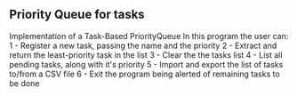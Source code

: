 ## Priority Queue for tasks
Implementation of a Task-Based PriorityQueue
In this program the user can: 
1 - Register a new task, passing the name and the priority
2 - Extract and return the least-priority task in the list
3 - Clear the the tasks list
4 - List all pending tasks, along with it's priority
5 - Import and export the list of tasks to/from a CSV file
6 - Exit the program being alerted of remaining tasks to be done